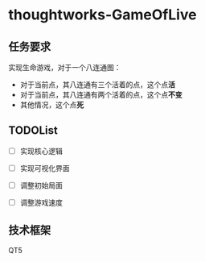 # thoughtworks-GameOfLive 

## 任务要求

实现生命游戏，对于一个八连通图：
- 对于当前点，其八连通有三个活着的点，这个点**活**
- 对于当前点，其八连通有两个活着的点，这个点**不变**
- 其他情况，这个点**死**


## TODOList
- [ ] 实现核心逻辑
- [ ] 实现可视化界面
- [ ] 调整初始局面
- [ ] 调整游戏速度


## 技术框架
QT5
